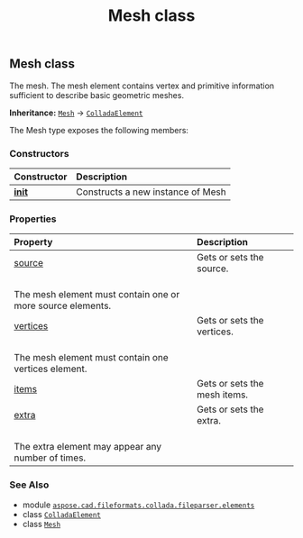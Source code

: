 ﻿---
title: Mesh class
second_title: Aspose.CAD for Python via .NET API References
description: 
type: docs
weight: 710
url: /aspose.cad.fileformats.collada.fileparser.elements/mesh/
is_root: false
---

## Mesh class

The mesh.
The mesh element contains vertex and primitive information sufficient to describe basic geometric meshes.



**Inheritance:** [`Mesh`](/cad/python-net/aspose.cad.fileformats.collada.fileparser.elements/mesh) → 
[`ColladaElement`](/cad/python-net/aspose.cad.fileformats.collada.fileparser.elements/colladaelement)



The Mesh type exposes the following members:

### Constructors
| Constructor | Description |
| :- | :- |
| [__init__](/cad/python-net/aspose.cad.fileformats.collada.fileparser.elements/mesh/__init__/#) | Constructs a new instance of Mesh |


### Properties
| Property | Description |
| :- | :- |
| [source](/cad/python-net/aspose.cad.fileformats.collada.fileparser.elements/mesh/source) | Gets or sets the source.<br/>The mesh element must contain one or more source elements. |
| [vertices](/cad/python-net/aspose.cad.fileformats.collada.fileparser.elements/mesh/vertices) | Gets or sets the vertices.<br/>The mesh element must contain one vertices element. |
| [items](/cad/python-net/aspose.cad.fileformats.collada.fileparser.elements/mesh/items) | Gets or sets the mesh items. |
| [extra](/cad/python-net/aspose.cad.fileformats.collada.fileparser.elements/mesh/extra) | Gets or sets the extra.<br/>The extra element may appear any number of times. |



### See Also
* module [`aspose.cad.fileformats.collada.fileparser.elements`](..)
* class [`ColladaElement`](/cad/python-net/aspose.cad.fileformats.collada.fileparser.elements/colladaelement)
* class [`Mesh`](/cad/python-net/aspose.cad.fileformats.collada.fileparser.elements/mesh)
